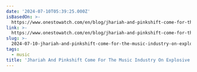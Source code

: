 ```yaml
---
date: '2024-07-10T05:39:25.000Z'
isBasedOn: >-
  https://www.onestowatch.com/en/blog/jhariah-and-pinkshift-come-for-the-music-industry-on-explosive-single-eat-your-friends
link: >-
  https://www.onestowatch.com/en/blog/jhariah-and-pinkshift-come-for-the-music-industry-on-explosive-single-eat-your-friends
slug: >-
  2024-07-10-jhariah-and-pinkshift-come-for-the-music-industry-on-explosive-single-eat
tags:
  - music
title: 'Jhariah And Pinkshift Come For The Music Industry On Explosive Single "EAT '
---
```

 
